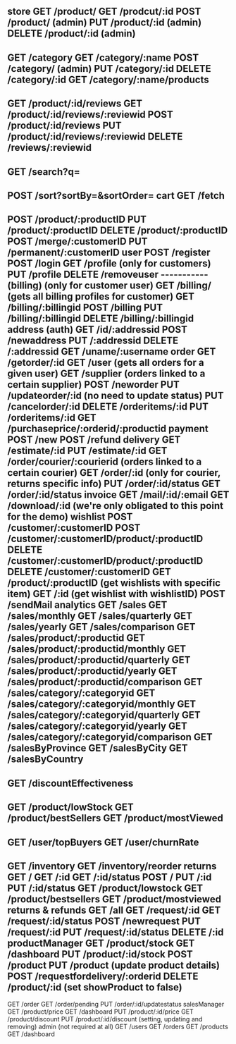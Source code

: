 store
  GET /product/
  GET /prodcut/:id
  POST /product/ (admin)
  PUT /product/:id (admin)
  DELETE /product/:id (admin)
  ----------
  GET /category
  GET /category/:name
  POST /category/ (admin)
  PUT /category/:id
  DELETE /category/:id
  GET /category/:name/products
  -----------
  GET /product/:id/reviews
  GET /product/:id/reviews/:reviewid
  POST /product/:id/reviews
  PUT /product/:id/reviews/:reviewid
  DELETE /reviews/:reviewid
  -----
  GET /search?q=
  -----
  POST /sort?sortBy=&sortOrder=
cart
  GET /fetch
  -----------
  POST /product/:productID
  PUT /product/:productID
  DELETE /product/:productID
  POST /merge/:customerID
  PUT /permanent/:customerID
user
  POST /register
  POST /login 
  GET /profile (only for customers)
  PUT /profile
  DELETE /removeuser
  ----------- (billing) (only for customer user)
  GET /billing/ (gets all billing profiles for customer)
  GET /billing/:billingid
  POST /billing
  PUT /billing/:billingid
  DELETE /billing/:billingid
address (auth)
  GET /id/:addressid
  POST /newaddress
  PUT /:addressid
  DELETE /:addressid
  GET /uname/:username
order
  GET /getorder/:id
  GET /user (gets all orders for a given user)
  GET /supplier (orders linked to a certain supplier)
  POST /neworder
  PUT /updateorder/:id (no need to update status)
  PUT /cancelorder/:id
  DELETE /orderitems/:id
  PUT /orderitems/:id
  GET /purchaseprice/:orderid/:productid
payment
  POST /new
  POST /refund
delivery
  GET /estimate/:id
  PUT /estimate/:id
  GET /order/courier/:courierid (orders linked to a certain courier)
  GET /order/:id (only for courier, returns specific info)
  PUT /order/:id/status
  GET /order/:id/status
invoice
  GET /mail/:id/:email
  GET /download/:id
(we're only obligated to this point for the demo)
wishlist
  POST /customer/:customerID
  POST /customer/:customerID/product/:productID
  DELETE /customer/:customerID/product/:productID
  DELETE /customer/:customerID
  GET /product/:productID (get wishlists with specific item)
  GET /:id (get wishlist with wishlistID)
  POST /sendMail
analytics
  GET /sales
  GET /sales/monthly
  GET /sales/quarterly
  GET /sales/yearly
  GET /sales/comparison
  GET /sales/product/:productid
  GET /sales/product/:productid/monthly
  GET /sales/product/:productid/quarterly
  GET /sales/product/:productid/yearly
  GET /sales/product/:productid/comparison
  GET /sales/category/:categoryid
  GET /sales/category/:categoryid/monthly
  GET /sales/category/:categoryid/quarterly
  GET /sales/category/:categoryid/yearly
  GET /sales/category/:categoryid/comparison
  GET /salesByProvince
  GET /salesByCity
  GET /salesByCountry
  -----------
  GET /discountEffectiveness
  -----------
  GET /product/lowStock
  GET /product/bestSellers
  GET /product/mostViewed
  -----------
  GET /user/topBuyers
  GET /user/churnRate
  -----------
  GET /inventory
  GET /inventory/reorder
returns
  GET /
  GET /:id
  GET /:id/status
  POST /
  PUT /:id
  PUT /:id/status
  GET /product/lowstock
  GET /product/bestsellers
  GET /product/mostviewed
returns & refunds
  GET /all
  GET /request/:id
  GET /request/:id/status
  POST /newrequest
  PUT /request/:id
  PUT /request/:id/status
  DELETE /:id
productManager
  GET /product/stock
  GET /dashboard
  PUT /product/:id/stock
  POST /product
  PUT /product (update product details)
  POST /requestfordelivery/:orderid
  DELETE /product/:id (set showProduct to false)
  -----------
  GET /order
  GET /order/pending
  PUT /order/:id/updatestatus
salesManager
  GET /product/price
  GET /dashboard
  PUT /product/:id/price
  GET /product/discount
  PUT /product/:id/discount (setting, updating and removing)
admin (not required at all)
  GET /users
  GET /orders
  GET /products
  GET /dashboard

  
  
